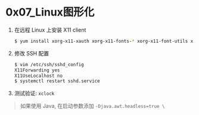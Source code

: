 # 0x07_Linux图形化

1. 在远程 Linux 上安装 X11 client

    ```sh
    $ yum install xorg-x11-xauth xorg-x11-fonts-* xorg-x11-font-utils xorg-x11-fonts-Type1 xclock
    ```

1. 修改 SSH 配置

    ```sh
    $ vim /etc/ssh/sshd_config
    X11Forwarding yes
    X11UseLocalhost no
    $ systemctl restart sshd.service
    ```

1. 测试验证: `xclock`

> 如果使用 Java, 在启动参数添加 `-Djava.awt.headless=true \`
